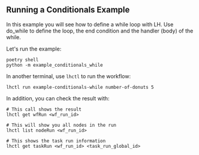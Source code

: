 ## Running a Conditionals Example

In this example you will see how to define a while loop with LH.
Use do_while to define the loop, the end condition and the handler (body) of the while.

Let's run the example:

```
poetry shell
python -m example_conditionals_while
```

In another terminal, use `lhctl` to run the workflow:

```
lhctl run example-conditionals-while number-of-donuts 5
```

In addition, you can check the result with:

```
# This call shows the result
lhctl get wfRun <wf_run_id>

# This will show you all nodes in the run
lhctl list nodeRun <wf_run_id>

# This shows the task run information
lhctl get taskRun <wf_run_id> <task_run_global_id>
```
